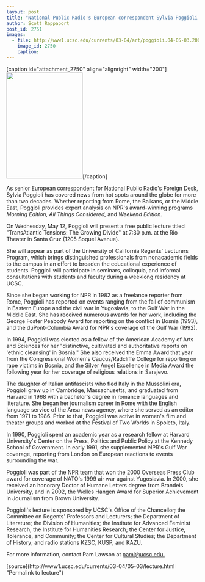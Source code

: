 ```yaml
---
layout: post
title: "National Public Radio's European correspondent Sylvia Poggioli to give lecture"
author: Scott Rappaport
post_id: 2751
images:
  - file: http://www1.ucsc.edu/currents/03-04/art/poggioli.04-05-03.200.jpg
    image_id: 2750
    caption: 
---
```


[caption id="attachment_2750" align="alignright" width="200"]<a href="http://localhost/mysite/wp-content/uploads/2004/05/poggioli.04-05-03.200.jpg"><img class="size-full wp-image-2750" src="http://localhost/mysite/wp-content/uploads/2004/05/poggioli.04-05-03.200.jpg" alt="" width="200" height="278" /></a>[/caption]
<p>
  As senior European correspondent for National Public Radio's Foreign Desk, Sylvia Poggioli has covered news from hot spots around the globe for more than two decades. Whether reporting from Rome, the Balkans, or the Middle East, Poggioli provides expert analysis on NPR's award-winning programs <i>Morning Edition, All Things Considered,</i> and <i>Weekend Edition.</i><br>
</p>
<p>
  On Wednesday, May 12, Poggioli will present a free public lecture titled "TransAtlantic Tensions: The Growing Divide" at 7:30 p.m. at the Rio Theater in Santa Cruz (1205 Soquel Avenue).<br>
</p>
<p>
  She will appear as part of the University of California Regents' Lecturers Program, which brings distinguished professionals from nonacademic fields to the campus in an effort to broaden the educational experience of students. Poggioli will participate in seminars, colloquia, and informal consultations with students and faculty during a weeklong residency at UCSC.<br>
</p>
<p>
  Since she began working for NPR in 1982 as a freelance reporter from Rome, Poggioli has reported on events ranging from the fall of communism in Eastern Europe and the civil war in Yugoslavia, to the Gulf War in the Middle East. She has received numerous awards for her work, including the George Foster Peabody Award for reporting on the conflict in Bosnia (1993), and the duPont-Columbia Award for NPR's coverage of the Gulf War (1992).<br>
</p>
<p>
  In 1994, Poggioli was elected as a fellow of the American Academy of Arts and Sciences for her "distinctive, cultivated and authoritative reports on 'ethnic cleansing' in Bosnia." She also received the Emma Award that year from the Congressional Women's Caucus/Radcliffe College for reporting on rape victims in Bosnia, and the Silver Angel Excellence in Media Award the following year for her coverage of religious relations in Sarajevo.<br>
</p>
<p>
  The daughter of Italian antifascists who fled Italy in the Mussolini era, Poggioli grew up in Cambridge, Massachusetts, and graduated from Harvard in 1968 with a bachelor's degree in romance languages and literature. She began her journalism career in Rome with the English language service of the Ansa news agency, where she served as an editor from 1971 to 1986. Prior to that, Poggioli was active in women's film and theater groups and worked at the Festival of Two Worlds in Spoleto, Italy.<br>
</p>
<p>
  In 1990, Poggioli spent an academic year as a research fellow at Harvard University's Center on the Press, Politics and Public Policy at the Kennedy School of Government. In early 1991, she supplemented NPR's Gulf War coverage, reporting from London on European reactions to events surrounding the war.<br>
</p>
<p>
  Poggioli was part of the NPR team that won the 2000 Overseas Press Club award for coverage of NATO's 1999 air war against Yugoslavia. In 2000, she received an honorary Doctor of Humane Letters degree from Brandeis University, and in 2002, the Welles Hangen Award for Superior Achievement in Journalism from Brown University.<br>
</p>
<p>
  Poggioli's lecture is sponsored by UCSC's Office of the Chancellor; the Committee on Regents' Professors and Lecturers; the Department of Literature; the Division of Humanities; the Institute for Advanced Feminist Research; the Institute for Humanities Research; the Center for Justice, Tolerance, and Community; the Center for Cultural Studies; the Department of History; and radio stations KZSC, KUSP, and KAZU.<br>
</p>
<p>
  For more information, contact Pam Lawson at <a href="mailto:paml@ucsc.edu">paml@ucsc.edu.</a><br>
</p>
[source](http://www1.ucsc.edu/currents/03-04/05-03/lecture.html "Permalink to lecture")
